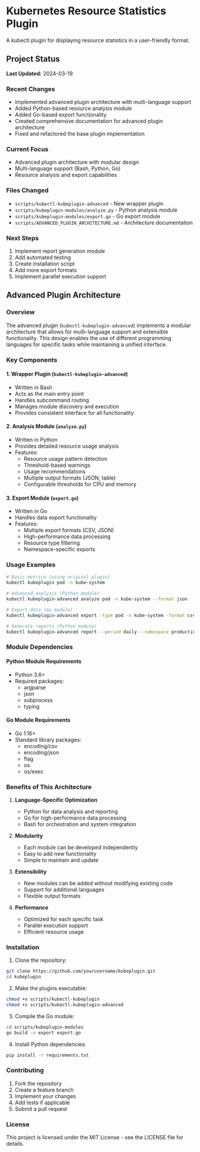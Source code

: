 # Kubernetes Resource Statistics Plugin

A kubectl plugin for displaying resource statistics in a user-friendly format.

## Project Status

**Last Updated:** 2024-03-19

### Recent Changes
- Implemented advanced plugin architecture with multi-language support
- Added Python-based resource analysis module
- Added Go-based export functionality
- Created comprehensive documentation for advanced plugin architecture
- Fixed and refactored the base plugin implementation

### Current Focus
- Advanced plugin architecture with modular design
- Multi-language support (Bash, Python, Go)
- Resource analysis and export capabilities

### Files Changed
- `scripts/kubectl-kubeplugin-advanced` - New wrapper plugin
- `scripts/kubeplugin-modules/analyze.py` - Python analysis module
- `scripts/kubeplugin-modules/export.go` - Go export module
- `scripts/ADVANCED_PLUGIN_ARCHITECTURE.md` - Architecture documentation

### Next Steps
1. Implement report generation module
2. Add automated testing
3. Create installation script
4. Add more export formats
5. Implement parallel execution support

## Advanced Plugin Architecture

### Overview
The advanced plugin (`kubectl-kubeplugin-advanced`) implements a modular architecture that allows for multi-language support and extensible functionality. This design enables the use of different programming languages for specific tasks while maintaining a unified interface.

### Key Components

#### 1. Wrapper Plugin (`kubectl-kubeplugin-advanced`)
- Written in Bash
- Acts as the main entry point
- Handles subcommand routing
- Manages module discovery and execution
- Provides consistent interface for all functionality

#### 2. Analysis Module (`analyze.py`)
- Written in Python
- Provides detailed resource usage analysis
- Features:
  - Resource usage pattern detection
  - Threshold-based warnings
  - Usage recommendations
  - Multiple output formats (JSON, table)
  - Configurable thresholds for CPU and memory

#### 3. Export Module (`export.go`)
- Written in Go
- Handles data export functionality
- Features:
  - Multiple export formats (CSV, JSON)
  - High-performance data processing
  - Resource type filtering
  - Namespace-specific exports

### Usage Examples

```bash
# Basic metrics (using original plugin)
kubectl kubeplugin pod -n kube-system

# Advanced analysis (Python module)
kubectl kubeplugin-advanced analyze pod -n kube-system --format json

# Export data (Go module)
kubectl kubeplugin-advanced export -type pod -n kube-system -format csv

# Generate reports (Python module)
kubectl kubeplugin-advanced report --period daily --namespace production
```

### Module Dependencies

#### Python Module Requirements
- Python 3.6+
- Required packages:
  - argparse
  - json
  - subprocess
  - typing

#### Go Module Requirements
- Go 1.16+
- Standard library packages:
  - encoding/csv
  - encoding/json
  - flag
  - os
  - os/exec

### Benefits of This Architecture

1. **Language-Specific Optimization**
   - Python for data analysis and reporting
   - Go for high-performance data processing
   - Bash for orchestration and system integration

2. **Modularity**
   - Each module can be developed independently
   - Easy to add new functionality
   - Simple to maintain and update

3. **Extensibility**
   - New modules can be added without modifying existing code
   - Support for additional languages
   - Flexible output formats

4. **Performance**
   - Optimized for each specific task
   - Parallel execution support
   - Efficient resource usage

### Installation

1. Clone the repository:
```bash
git clone https://github.com/yourusername/kubeplugin.git
cd kubeplugin
```

2. Make the plugins executable:
```bash
chmod +x scripts/kubectl-kubeplugin
chmod +x scripts/kubectl-kubeplugin-advanced
```

3. Compile the Go module:
```bash
cd scripts/kubeplugin-modules
go build -o export export.go
```

4. Install Python dependencies:
```bash
pip install -r requirements.txt
```

### Contributing

1. Fork the repository
2. Create a feature branch
3. Implement your changes
4. Add tests if applicable
5. Submit a pull request

### License

This project is licensed under the MIT License - see the LICENSE file for details. 